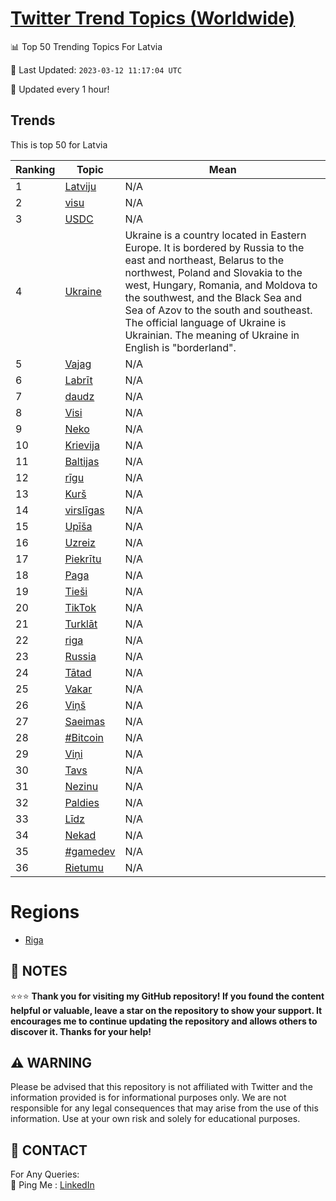 [Twitter Trend Topics (Worldwide)](https://github.com/ErcinDedeoglu/Twitter-Trend-Topics)
==========


📊 Top 50 Trending Topics For Latvia

📆 Last Updated: `2023-03-12 11:17:04 UTC`

🔧 Updated every 1 hour!


## Trends

This is top 50 for Latvia

| Ranking | Topic | Mean |
| ------- | ------------ | ------------ |
| 1 | [Latviju](http://twitter.com/search?q=Latviju) | N/A |
| 2 | [visu](http://twitter.com/search?q=visu) | N/A |
| 3 | [USDC](http://twitter.com/search?q=USDC) | N/A |
| 4 | [Ukraine](http://twitter.com/search?q=Ukraine) | Ukraine is a country located in Eastern Europe. It is bordered by Russia to the east and northeast, Belarus to the northwest, Poland and Slovakia to the west, Hungary, Romania, and Moldova to the southwest, and the Black Sea and Sea of Azov to the south and southeast. The official language of Ukraine is Ukrainian. The meaning of Ukraine in English is "borderland". |
| 5 | [Vajag](http://twitter.com/search?q=Vajag) | N/A |
| 6 | [Labrīt](http://twitter.com/search?q=Labr%c4%abt) | N/A |
| 7 | [daudz](http://twitter.com/search?q=daudz) | N/A |
| 8 | [Visi](http://twitter.com/search?q=Visi) | N/A |
| 9 | [Neko](http://twitter.com/search?q=Neko) | N/A |
| 10 | [Krievija](http://twitter.com/search?q=Krievija) | N/A |
| 11 | [Baltijas](http://twitter.com/search?q=Baltijas) | N/A |
| 12 | [rīgu](http://twitter.com/search?q=r%c4%abgu) | N/A |
| 13 | [Kurš](http://twitter.com/search?q=Kur%c5%a1) | N/A |
| 14 | [virslīgas](http://twitter.com/search?q=virsl%c4%abgas) | N/A |
| 15 | [Upīša](http://twitter.com/search?q=Up%c4%ab%c5%a1a) | N/A |
| 16 | [Uzreiz](http://twitter.com/search?q=Uzreiz) | N/A |
| 17 | [Piekrītu](http://twitter.com/search?q=Piekr%c4%abtu) | N/A |
| 18 | [Paga](http://twitter.com/search?q=Paga) | N/A |
| 19 | [Tieši](http://twitter.com/search?q=Tie%c5%a1i) | N/A |
| 20 | [TikTok](http://twitter.com/search?q=TikTok) | N/A |
| 21 | [Turklāt](http://twitter.com/search?q=Turkl%c4%81t) | N/A |
| 22 | [riga](http://twitter.com/search?q=riga) | N/A |
| 23 | [Russia](http://twitter.com/search?q=Russia) | N/A |
| 24 | [Tātad](http://twitter.com/search?q=T%c4%81tad) | N/A |
| 25 | [Vakar](http://twitter.com/search?q=Vakar) | N/A |
| 26 | [Viņš](http://twitter.com/search?q=Vi%c5%86%c5%a1) | N/A |
| 27 | [Saeimas](http://twitter.com/search?q=Saeimas) | N/A |
| 28 | [#Bitcoin](http://twitter.com/search?q=%23Bitcoin) | N/A |
| 29 | [Viņi](http://twitter.com/search?q=Vi%c5%86i) | N/A |
| 30 | [Tavs](http://twitter.com/search?q=Tavs) | N/A |
| 31 | [Nezinu](http://twitter.com/search?q=Nezinu) | N/A |
| 32 | [Paldies](http://twitter.com/search?q=Paldies) | N/A |
| 33 | [Līdz](http://twitter.com/search?q=L%c4%abdz) | N/A |
| 34 | [Nekad](http://twitter.com/search?q=Nekad) | N/A |
| 35 | [#gamedev](http://twitter.com/search?q=%23gamedev) | N/A |
| 36 | [Rietumu](http://twitter.com/search?q=Rietumu) | N/A |



# Regions

* [Riga](</Latvia/Riga.md>)



## 📝 NOTES

⭐⭐⭐ **Thank you for visiting my GitHub repository! If you found the content helpful or valuable, leave a star on the repository to show your support. It encourages me to continue updating the repository and allows others to discover it. Thanks for your help!**


## ⚠️ WARNING

Please be advised that this repository is not affiliated with Twitter and the information provided is for informational purposes only. We are not responsible for any legal consequences that may arise from the use of this information. Use at your own risk and solely for educational purposes.


## 📨 CONTACT

 For Any Queries:  
            🏓 Ping Me : [LinkedIn](https://www.linkedin.com/in/ercindedeoglu/)
